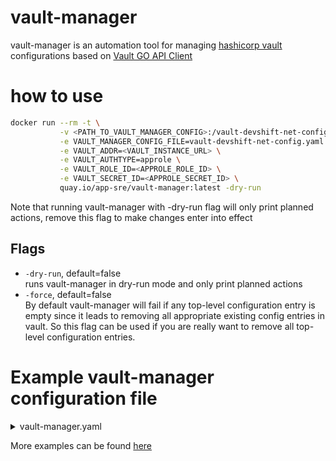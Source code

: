 # vault-manager
vault-manager is an automation tool for managing [hashicorp vault](https://github.com/hashicorp/vault) configurations based on [Vault GO API Client](https://github.com/hashicorp/vault/tree/master/api)

# how to use
```bash
docker run --rm -t \
           -v <PATH_TO_VAULT_MANAGER_CONFIG>:/vault-devshift-net-config.yaml \
           -e VAULT_MANAGER_CONFIG_FILE=vault-devshift-net-config.yaml \
           -e VAULT_ADDR=<VAULT_INSTANCE_URL> \
           -e VAULT_AUTHTYPE=approle \
           -e VAULT_ROLE_ID=<APPROLE_ROLE_ID> \
           -e VAULT_SECRET_ID=<APPROLE_SECRET_ID> \
           quay.io/app-sre/vault-manager:latest -dry-run
```
Note that running vault-manager with -dry-run flag will only print planned actions,
remove this flag to make changes enter into effect

## Flags
- `-dry-run`, default=false<br>
runs vault-manager in dry-run mode and only print planned actions
- `-force`, default=false<br>
By default vault-manager will fail if any top-level configuration entry is empty since it leads to removing all appropriate existing config entries in vault. So this flag can be used if you are really want to remove all top-level configuration entries.

# Example vault-manager configuration file
<details><summary>vault-manager.yaml</summary>
<p>

```yaml

---
audit:
  - path: "file1/"
    type: "file"
    description: "first_logger"
    options:
      file_path: "/tmp/log1.log"
      log_raw: "false"
      mode: "0600"
      format: "json"
  - path: "approle-1/"
    type: "approle"
    description: "approle-1 auth backend"
  - path: "github-test-1/"
    type: "github"
    description: "github-test-1 auth backend"
    github-config:
      organization: "test-org-1"
      base_url: ""
      max_ttl: "72h"
      ttl: "72h"
approle:
  - name: "test-role-1"
    options:
      local_secret_ids: "false"
      token_bound_cidrs: []
      bound_cidr_list: []
      secret_id_bound_cidrs: []
      secret_id_num_uses: "0"
      bind_secret_id: "true"
      period: "0s"
      secret_id_ttl: "0s"
      token_num_uses: "1"
      token_ttl: "30m"
      token_max_ttl: "30m"
      policies:
        - policy-test-1
        - policy-test-2
secrets-engines:
  - path: "secrets-test-1/"
    type: "kv"
    description: "this is first kv secrets engine"
  - path: "secrets-test-2/"
    type: "kv"
    description: "this is second kv v2 secrets engine"
    options:
      version: "2"
policies:
  - name: "policy-test-1"
    rules: |
      path "secret-test1/*" {
        capabilities = ["create", "read", "update", "delete", "list"]
      }
  - name: "policy-test-2"
    rules: |
      path "secret-test2/*" {
        capabilities = ["create", "read", "update", "delete", "list"]
      }
gh-policy-mappings:
  - entity-name: "test-team-1"
    gh-mount-name: "github"
    entity-group: "teams"
    policies: "policy-test-1,policy-test-2"
  - entity-name: "test-user-1"
    gh-mount-name: "github"
    entity-group: "users"
    policies: "policy-test-1"
```
</p>
</details>

More examples can be found [here](https://github.com/app-sre/vault-manager/tree/master/tests/fixtures)
